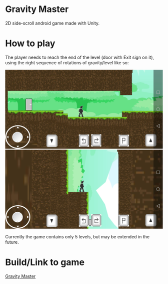 # Gravity Master
2D side-scroll android game made with Unity.

# How to play
The player needs to reach the end of the level (door with Exit sign on it), using the right sequence of rotations of gravity/level like so:

![Image description](images/screenshot_1.jpg) 
![Image description](images/screenshot_2.jpg)

Currently the game contains only 5 levels, but may be extended in the future.

# Build/Link to game
<a href="builds/GravityMasterAndroid.rar" download>Gravity Master</a>
